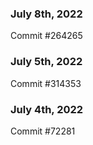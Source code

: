 ### July 8th, 2022

Commit #264265

### July 5th, 2022

Commit #314353


### July 4th, 2022

Commit #72281
